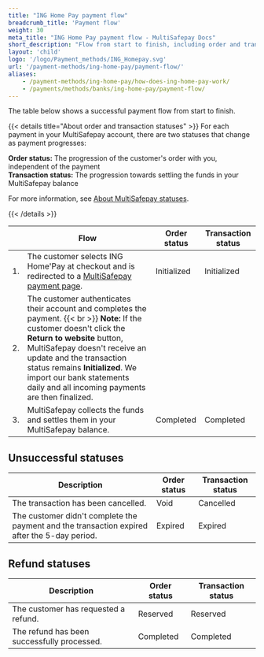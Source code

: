 ```yaml
---
title: "ING Home Pay payment flow"
breadcrumb_title: 'Payment flow'
weight: 30
meta_title: "ING Home Pay payment flow - MultiSafepay Docs"
short_description: "Flow from start to finish, including order and transaction status changes"
layout: 'child'
logo: '/logo/Payment_methods/ING_Homepay.svg'
url: '/payment-methods/ing-home-pay/payment-flow/'
aliases: 
    - /payment-methods/ing-home-pay/how-does-ing-home-pay-work/
    - /payments/methods/banks/ing-home-pay/payment-flow/
---
```



The table below shows a successful payment flow from start to finish.  

{{< details title="About order and transaction statuses" >}}
For each payment in your MultiSafepay account, there are two statuses that change as payment progresses:

**Order status:** The progression of the customer's order with you, independent of the payment  
**Transaction status:** The progression towards settling the funds in your MultiSafepay balance

For more information, see [About MultiSafepay statuses](/payments/multisafepay-statuses/).

{{< /details >}}

|   | Flow | Order status | Transaction status |
|---|---|---|---|
| 1. | The customer selects ING Home'Pay at checkout and is redirected to a [MultiSafepay payment page](/payment-pages/activation/). | Initialized | Initialized |
| 2. | The customer authenticates their account and completes the payment. {{< br >}} **Note:** If the customer doesn't click the **Return to website** button, MultiSafepay doesn't receive an update and the transaction status remains **Initialized**. We import our bank statements daily and all incoming payments are then finalized. | | |
| 3. | MultiSafepay collects the funds and settles them in your MultiSafepay balance.| Completed | Completed |

## Unsuccessful statuses

| Description | Order status | Transaction status |
|---|---|---|
| The transaction has been cancelled. | Void   | Cancelled   |
| The customer didn't complete the payment and the transaction expired after the 5-day period. | Expired | Expired |

## Refund statuses

| Description | Order status | Transaction status |
|---|---|---|
| The customer has requested a refund. | Reserved | Reserved |
| The refund has been successfully processed. | Completed | Completed |




